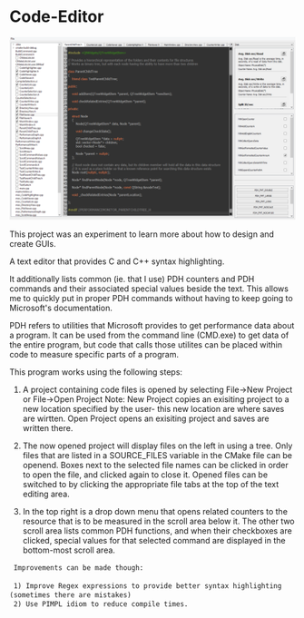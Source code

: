 # Code-Editor

![Alt text](https://github.com/Binyamin-Brion/Code-Editor/blob/master/Editor%20Screenshot.PNG)

  This project was an experiment to learn more about how to design and create GUIs.

   A text editor that provides C and C++ syntax highlighting.

   It additionally lists common (ie. that I use) PDH counters and PDH commands and their associated special values beside the text. 
This allows me to quickly put in proper PDH commands without having to keep going to Microsoft's documentation. 

   PDH refers to utilities that Microsoft provides to get performance data about a program. It can be used from the command line (CMD.exe) 
to get data  of the entire program, but code that calls those utilites can be placed within code to measure specific parts of a program.

   This program works using the following steps:
   
   1) A project containing code files is opened by selecting File->New Project or File->Open Project
      Note: New Project copies an exisiting project to a new location specified by the user- this new location are where saves are wirtten.
            Open Project opens an exisiting project and saves are written there.
   
   2) The now opened project will display files on the left in using a tree. Only files that are listed in a SOURCE_FILES variable in the
      CMake file can be openend. Boxes next to the selected file names can be clicked in order to open the file, and clicked again to close
      it. Opened files can be switched to by clicking the appropriate file tabs at the top of the text editing area.
      
   3) In the top right is a drop down menu that opens related counters to the resource that is to be measured in the scroll area below it. 
      The other two scroll area lists common PDH functions, and when their checkboxes are clicked, special values for that selected command
      are displayed in the bottom-most scroll area.
     
     Improvements can be made though:
     
     1) Improve Regex expressions to provide better syntax highlighting (sometimes there are mistakes)
     2) Use PIMPL idiom to reduce compile times.
     
